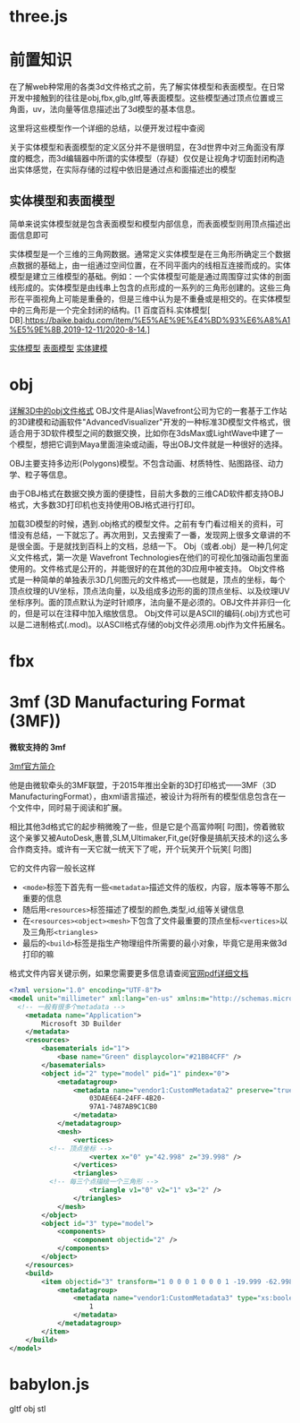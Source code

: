 # three.js

# 前置知识

在了解web种常用的各类3d文件格式之前，先了解实体模型和表面模型。在日常开发中接触到的往往是obj,fbx,glb,gltf,等表面模型。这些模型通过顶点位置或三角面，uv，法向量等信息描述出了3d模型的基本信息。

这里将这些模型作一个详细的总结，以便开发过程中查阅

关于实体模型和表面模型的定义区分并不是很明显，在3d世界中对三角面没有厚度的概念，而3d编辑器中所谓的实体模型（存疑）仅仅是让视角才切面封闭构造出实体感觉，在实际存储的过程中依旧是通过点和面描述出的模型

## 实体模型和表面模型

简单来说实体模型就是包含表面模型和模型内部信息，而表面模型则用顶点描述出面信息即可

实体模型是一个三维的三角网数据。通常定义实体模型是在三角形所确定三个数据点数据的基础上，由一组通过空间位置，在不同平面内的线相互连接而成的。实体模型是建立三维模型的基础。例如：一个实体模型可能是通过周围穿过实体的剖面线形成的。实体模型是由线串上包含的点形成的一系列的三角形创建的。这些三角形在平面视角上可能是重叠的，但是三维中认为是不重叠或是相交的。在实体模型中的三角形是一个完全封闭的结构。[1 百度百科.实体模型[ DB].https://baike.baidu.com/item/%E5%AE%9E%E4%BD%93%E6%A8%A1%E5%9E%8B,2019-12-11/2020-8-14.]



[实体模型](https://baike.baidu.com/item/%E5%AE%9E%E4%BD%93%E6%A8%A1%E5%9E%8B)
[表面模型](https://baike.baidu.com/item/%E8%A1%A8%E9%9D%A2%E6%A8%A1%E5%9E%8B)
[实体建模](https://baike.baidu.com/item/%E5%AE%9E%E4%BD%93%E5%BB%BA%E6%A8%A1/20811474?fr=aladdin)

# obj 

[详解3D中的obj文件格式](https://www.jianshu.com/p/f7f3e7b6ebf5)
OBJ文件是Alias|Wavefront公司为它的一套基于工作站的3D建模和动画软件"AdvancedVisualizer"开发的一种标准3D模型文件格式，很适合用于3D软件模型之间的数据交换，比如你在3dsMax或LightWave中建了一个模型，想把它调到Maya里面渲染或动画，导出OBJ文件就是一种很好的选择。

OBJ主要支持多边形(Polygons)模型。不包含动画、材质特性、贴图路径、动力学、粒子等信息。

由于OBJ格式在数据交换方面的便捷性，目前大多数的三维CAD软件都支持OBJ格式，大多数3D打印机也支持使用OBJ格式进行打印。

加载3D模型的时候，遇到.obj格式的模型文件。之前有专门看过相关的资料，可惜没有总结，一下就忘了。再次用到，又去搜索了一番，发现网上很多文章讲的不是很全面。于是就找到百科上的文档，总结一下。
Obj（或者.obj）是一种几何定义文件格式，第一次是 Wavefront Technologies在他们的可视化加强动画包里面使用的。文件格式是公开的，并能很好的在其他的3D应用中被支持。
Obj文件格式是一种简单的单独表示3D几何图元的文件格式——也就是，顶点的坐标，每个顶点纹理的UV坐标，顶点法向量，以及组成多边形的面的顶点坐标、以及纹理UV坐标序列。面的顶点默认为逆时针顺序，法向量不是必须的。OBJ文件并非归一化的，但是可以在注释中加入缩放信息。
Obj文件可以是ASCII的编码(.obj)方式也可以是二进制格式(.mod)。以ASCII格式存储的obj文件必须用.obj作为文件拓展名。

# fbx


# 3mf (3D Manufacturing Format (3MF))

**微软支持的 3mf**

[3mf官方简介](https://3mf.io/specification/)

他是由微软牵头的3MF联盟，于2015年推出全新的3D打印格式——3MF（3D ManufacturingFormat），由xml语言描述，被设计为将所有的模型信息包含在一个文件中，同时易于阅读和扩展。

相比其他3d格式它的起步稍微晚了一些，但是它是个高富帅啊[ 叼图]，傍着微软这个亲爹又被AutoDesk,惠普,SLM,Ultimaker,Fit,ge(好像是搞航天技术的)这么多合作商支持。或许有一天它就一统天下了呢，开个玩笑开个玩笑[ 叼图]

它的文件内容一般长这样

-  `<mode>`标签下首先有一些`<metadata>`描述文件的版权，内容，版本等等不那么重要的信息
- 随后用`<resources>`标签描述了模型的颜色,类型,id,组等关键信息
- 在`<resources><object><mesh>`下包含了文件最重要的顶点坐标`<vertices>`以及三角形`<triangles>`
- 最后的`<build>`标签是指生产物理组件所需要的最小对象，毕竟它是用来做3d打印的嘛

格式文件内容关键示例，如果您需要更多信息请查阅[官网pdf详细文档](https://github.com/3MFConsortium/spec_core/releases/download/1.2.3/3MF_Core_Specification_v1_2_3.pdf)
```xml
<?xml version="1.0" encoding="UTF-8"?>
<model unit="millimeter" xml:lang="en-us" xmlns:m="http://schemas.microsoft.com/3dmanufacturing/material/2015/02" xmlns="http://schemas.microsoft.com/3dmanufacturing/core/2015/02" xmlns:vendor1="http://www.vendorwwebsite.com/3mf/vendor13mfextension/2017/01">
  <!-- 一般有很多个metadata -->
	<metadata name="Application">
		Microsoft 3D Builder
	</metadata>
	<resources>
		<basematerials id="1">
			<base name="Green" displaycolor="#21BB4CFF" />
		</basematerials>
		<object id="2" type="model" pid="1" pindex="0">
			<metadatagroup>
				<metadata name="vendor1:CustomMetadata2" preserve="true" type="xs:string">
					03DAE6E4-24FF-4B20-
					97A1-7487AB9C1CB0
				</metadata>
			</metadatagroup>
			<mesh>
				<vertices>
          <!-- 顶点坐标 -->
					<vertex x="0" y="42.998" z="39.998" />
				</vertices>
				<triangles>
          <!-- 每三个点描绘一个三角形 -->
					<triangle v1="0" v2="1" v3="2" />
				</triangles>
			</mesh>
		</object>
		<object id="3" type="model">
			<components>
				<component objectid="2" />
			</components>
		</object>
	</resources>
	<build>
		<item objectid="3" transform="1 0 0 0 1 0 0 0 1 -19.999 -62.998 0">
			<metadatagroup>
				<metadata name="vendor1:CustomMetadata3" type="xs:boolean">
					1
				</metadata>
			</metadatagroup>
		</item>
	</build>
</model>
```

# babylon.js

gltf obj stl
